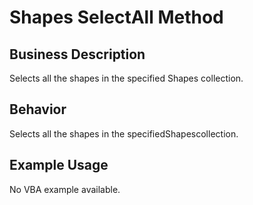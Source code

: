 # Shapes SelectAll Method

## Business Description
Selects all the shapes in the specified Shapes collection.

## Behavior
Selects all the shapes in the specifiedShapescollection.

## Example Usage
No VBA example available.